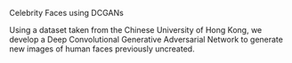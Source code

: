 Celebrity Faces using DCGANs

Using a dataset taken from the Chinese University of Hong Kong, we develop a Deep Convolutional Generative Adversarial Network to generate new images of human faces previously uncreated. 

